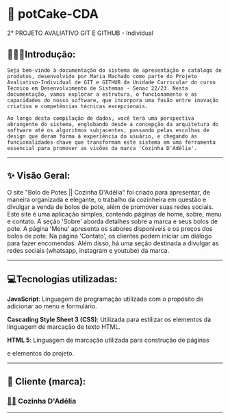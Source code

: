 # 🍰 potCake-CDA
2° PROJETO AVALIATIVO GIT E GITHUB - Individual


## 👨🏽‍💻**Introdução:**


`Seja bem-vindo à documentação do sistema de apresentação e catálogo de produtos, desenvolvido por Maria Machado como parte do
Projeto Avaliativo-Individual de GIT e GITHUB da Unidade Curricular do curso Técnico em Desenvolvimento de Sistemas - Senac 22/23.
Nesta documentação, vamos explorar a estrutura, o funcionamento e as capacidades do nosso software, que incorpora uma fusão entre
inovação criativa e competências técnicas excepcionais.`

`Ao longo desta compilação de dados, você terá uma perspectiva abrangente do sistema, englobando desde a concepção da arquitetura do software
até os algoritmos subjacentes, passando pelas escolhas de design que deram forma à experiência do usuário, e chegando às funcionalidades-chave
que transformam este sistema em uma ferramenta essencial para promover as visões da marca 'Cozinha D'Adélia'.`

---

## ✨ Visão Geral:

O site "Bolo de Potes || Cozinha D'Adélia" foi criado para apresentar, de maneira organizada e elegante, o trabalho da cozinheira em questão e divulgar a venda de bolos de pote, além de promover suas redes sociais.
Este site é uma aplicação simples, contendo páginas de home, sobre, menu e contato. A seção 'Sobre' aborda detalhes sobre a marca e seus
bolos de pote. A página 'Menu' apresenta os sabores disponíveis e os preços dos bolos de pote. Na página 'Contato', os clientes podem 
iniciar um diálogo para fazer encomendas. Além disso, há uma seção destinada a divulgar as redes sociais (whatsapp, instagram e youtube) da marca.

---

## 💻Tecnologias utilizadas:



**JavaScript**</span>:
 Linguagem de programação utilizada com o propósito de adicionar ao menu e formulário.

**Cascading Style Sheet 3 (CSS)**</span>:  Utilizada para estilizar os elementos da linguagem de marcação de texto HTML.

**HTML 5**</span>: Linguagem de marcação utilizada para construção de páginas

e elementos do projeto.

---

## 👥 Cliente (marca):



### [👩‍🍳](https://www.instagram.com/cozinhadadelia/) Cozinha D'Adélia

---
